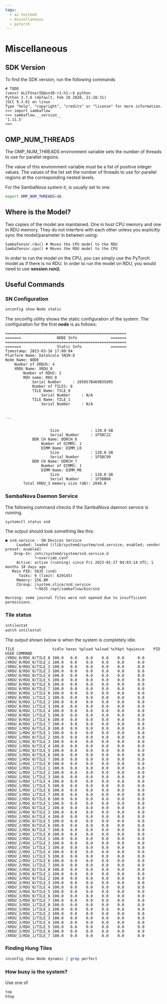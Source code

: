 ```yaml
---
tags:
  - ai-testbed
  - miscellaneous
  - pytorch
---
```


# Miscellaneous

## SDK Version

To find the SDK version, run the following commands

```console
# TODO
(venv) ALCFUserID@sn30-r1-h1:~$ python
Python 3.7.6 (default, Feb 18 2020, 21:28:31)
[GCC 9.3.0] on linux
Type "help", "copyright", "credits" or "license" for more information.
>>> import sambaflow
>>> sambaflow.__version__
'1.11.5'
>>>
```

## OMP_NUM_THREADS

The OMP_NUM_THREADS environment variable sets the number of threads to use for parallel regions.

The value of this environment variable must be a list of positive integer values. The values of the list set the number of threads to use for parallel regions at the corresponding nested levels.

For the SambaNova system it, is usually set to one.

```bash
export OMP_NUM_THREADS=16
```

## Where is the Model?

Two copies of the model are maintained.  One in host CPU memory and one in RDU
memory. They do not interfere with each other unless you explicitly sync
the model/parameter in between using:

```text
SambaTensor.rdu() # Moves the CPU model to the RDU
SambaTensor.cpu() # Moves the RDU model to the CPU
```

In order to run the model on the CPU, you can simply use the PyTorch model
as if there is no RDU.
In order to run the model on RDU, you would need to use **session.run()**.

## Useful Commands

### SN Configuration

```bash
snconfig show Node static
```

The snconfig utility shows the static configuration of the system. The configuration for the first **node** is as follows:

```text
======================================================
=======                NODE Info               =======
======================================================
=======                Static Info             =======
Timestamp: 2023-03-16 17:00:04
Platform Name: DataScale SN30-8
Node Name: NODE
    Number of XRDUS: 4
    XRDU Name: XRDU_0
        Number of RDUS: 2
        RDU name: RDU_0
            Serial Number     : 205057B469B35895
            Number of TILES: 8
            TILE Name: TILE_0
                Serial Number     : N/A
            TILE Name: TILE_1
                Serial Number     : N/A


...


                    Size              : 128.0 GB
                    Serial Number     : 1F5BC22
            DDR CH Name: DDRCH_6
                Number of DIMMS: 1
                DIMM Name: DIMM_L0
                    Size              : 128.0 GB
                    Serial Number     : 1F5BC99
            DDR CH Name: DDRCH_7
                Number of DIMMS: 1
                DIMM Name: DIMM_M0
                    Size              : 128.0 GB
                    Serial Number     : 1F5BB68
        Total XRDU_3 memory size (GB): 2048.0
```

### SambaNova Daemon Service

The following command checks if the SambaNova daemon service is running.

```bash
systemctl status snd
```

The output should look something like this:

```text
● snd.service - SN Devices Service
     Loaded: loaded (/lib/systemd/system/snd.service; enabled; vendor preset: enabled)
    Drop-In: /etc/systemd/system/snd.service.d
             └─override.conf
     Active: active (running) since Fri 2023-01-27 04:03:14 UTC; 1 months 18 days ago
   Main PID: 5635 (snd)
      Tasks: 9 (limit: 629145)
     Memory: 156.8M
     CGroup: /system.slice/snd.service
             └─5635 /opt/sambaflow/bin/snd

Warning: some journal files were not opened due to insufficient permissions.
```

### Tile status

```bash
sntilestat
watch sntilestat
```

The output shown below is when the system is completely idle.

```text
TILE                 %idle %exec %pload %aload %chkpt %quiesce    PID     USER COMMAND
/XRDU_0/RDU_0/TILE_0 100.0   0.0    0.0    0.0    0.0      0.0
/XRDU_0/RDU_0/TILE_1 100.0   0.0    0.0    0.0    0.0      0.0
/XRDU_0/RDU_0/TILE_2 100.0   0.0    0.0    0.0    0.0      0.0
/XRDU_0/RDU_0/TILE_3 100.0   0.0    0.0    0.0    0.0      0.0
/XRDU_0/RDU_0/TILE_4 100.0   0.0    0.0    0.0    0.0      0.0
/XRDU_0/RDU_0/TILE_5 100.0   0.0    0.0    0.0    0.0      0.0
/XRDU_0/RDU_0/TILE_6 100.0   0.0    0.0    0.0    0.0      0.0
/XRDU_0/RDU_0/TILE_7 100.0   0.0    0.0    0.0    0.0      0.0
/XRDU_0/RDU_1/TILE_0 100.0   0.0    0.0    0.0    0.0      0.0
/XRDU_0/RDU_1/TILE_1 100.0   0.0    0.0    0.0    0.0      0.0
/XRDU_0/RDU_1/TILE_2 100.0   0.0    0.0    0.0    0.0      0.0
/XRDU_0/RDU_1/TILE_3 100.0   0.0    0.0    0.0    0.0      0.0
/XRDU_0/RDU_1/TILE_4 100.0   0.0    0.0    0.0    0.0      0.0
/XRDU_0/RDU_1/TILE_5 100.0   0.0    0.0    0.0    0.0      0.0
/XRDU_0/RDU_1/TILE_6 100.0   0.0    0.0    0.0    0.0      0.0
/XRDU_0/RDU_1/TILE_7 100.0   0.0    0.0    0.0    0.0      0.0
/XRDU_1/RDU_0/TILE_0 100.0   0.0    0.0    0.0    0.0      0.0
/XRDU_1/RDU_0/TILE_1 100.0   0.0    0.0    0.0    0.0      0.0
/XRDU_1/RDU_0/TILE_2 100.0   0.0    0.0    0.0    0.0      0.0
/XRDU_1/RDU_0/TILE_3 100.0   0.0    0.0    0.0    0.0      0.0
/XRDU_1/RDU_0/TILE_4 100.0   0.0    0.0    0.0    0.0      0.0
/XRDU_1/RDU_0/TILE_5 100.0   0.0    0.0    0.0    0.0      0.0
/XRDU_1/RDU_0/TILE_6 100.0   0.0    0.0    0.0    0.0      0.0
/XRDU_1/RDU_0/TILE_7 100.0   0.0    0.0    0.0    0.0      0.0
/XRDU_1/RDU_1/TILE_0 100.0   0.0    0.0    0.0    0.0      0.0
/XRDU_1/RDU_1/TILE_1 100.0   0.0    0.0    0.0    0.0      0.0
/XRDU_1/RDU_1/TILE_2 100.0   0.0    0.0    0.0    0.0      0.0
/XRDU_1/RDU_1/TILE_3 100.0   0.0    0.0    0.0    0.0      0.0
/XRDU_1/RDU_1/TILE_4 100.0   0.0    0.0    0.0    0.0      0.0
/XRDU_1/RDU_1/TILE_5 100.0   0.0    0.0    0.0    0.0      0.0
/XRDU_1/RDU_1/TILE_6 100.0   0.0    0.0    0.0    0.0      0.0
/XRDU_1/RDU_1/TILE_7 100.0   0.0    0.0    0.0    0.0      0.0
/XRDU_2/RDU_0/TILE_0 100.0   0.0    0.0    0.0    0.0      0.0
/XRDU_2/RDU_0/TILE_1 100.0   0.0    0.0    0.0    0.0      0.0
/XRDU_2/RDU_0/TILE_2 100.0   0.0    0.0    0.0    0.0      0.0
/XRDU_2/RDU_0/TILE_3 100.0   0.0    0.0    0.0    0.0      0.0
/XRDU_2/RDU_0/TILE_4 100.0   0.0    0.0    0.0    0.0      0.0
/XRDU_2/RDU_0/TILE_5 100.0   0.0    0.0    0.0    0.0      0.0
/XRDU_2/RDU_0/TILE_6 100.0   0.0    0.0    0.0    0.0      0.0
/XRDU_2/RDU_0/TILE_7 100.0   0.0    0.0    0.0    0.0      0.0
/XRDU_2/RDU_1/TILE_0 100.0   0.0    0.0    0.0    0.0      0.0
/XRDU_2/RDU_1/TILE_1 100.0   0.0    0.0    0.0    0.0      0.0
/XRDU_2/RDU_1/TILE_2 100.0   0.0    0.0    0.0    0.0      0.0
/XRDU_2/RDU_1/TILE_3 100.0   0.0    0.0    0.0    0.0      0.0
/XRDU_2/RDU_1/TILE_4 100.0   0.0    0.0    0.0    0.0      0.0
/XRDU_2/RDU_1/TILE_5 100.0   0.0    0.0    0.0    0.0      0.0
/XRDU_2/RDU_1/TILE_6 100.0   0.0    0.0    0.0    0.0      0.0
/XRDU_2/RDU_1/TILE_7 100.0   0.0    0.0    0.0    0.0      0.0
/XRDU_3/RDU_0/TILE_0 100.0   0.0    0.0    0.0    0.0      0.0
/XRDU_3/RDU_0/TILE_1 100.0   0.0    0.0    0.0    0.0      0.0
/XRDU_3/RDU_0/TILE_2 100.0   0.0    0.0    0.0    0.0      0.0
/XRDU_3/RDU_0/TILE_3 100.0   0.0    0.0    0.0    0.0      0.0
/XRDU_3/RDU_0/TILE_4 100.0   0.0    0.0    0.0    0.0      0.0
/XRDU_3/RDU_0/TILE_5 100.0   0.0    0.0    0.0    0.0      0.0
/XRDU_3/RDU_0/TILE_6 100.0   0.0    0.0    0.0    0.0      0.0
/XRDU_3/RDU_0/TILE_7 100.0   0.0    0.0    0.0    0.0      0.0
/XRDU_3/RDU_1/TILE_0 100.0   0.0    0.0    0.0    0.0      0.0
/XRDU_3/RDU_1/TILE_1 100.0   0.0    0.0    0.0    0.0      0.0
/XRDU_3/RDU_1/TILE_2 100.0   0.0    0.0    0.0    0.0      0.0
/XRDU_3/RDU_1/TILE_3 100.0   0.0    0.0    0.0    0.0      0.0
/XRDU_3/RDU_1/TILE_4 100.0   0.0    0.0    0.0    0.0      0.0
/XRDU_3/RDU_1/TILE_5 100.0   0.0    0.0    0.0    0.0      0.0
/XRDU_3/RDU_1/TILE_6 100.0   0.0    0.0    0.0    0.0      0.0
/XRDU_3/RDU_1/TILE_7 100.0   0.0    0.0    0.0    0.0      0.0
```

### Finding Hung Tiles

```bash
snconfig show Node dynamic | grep perfect
```

### How busy is the system?

Use one of

```bash
top
htop
```
